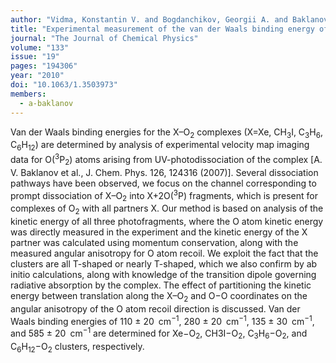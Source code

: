 ```yaml
---
author: "Vidma, Konstantin V. and Bogdanchikov, Georgii A. and Baklanov, Alexey V. and Chestakov, Dmitri A. and Parker, David H."
title: "Experimental measurement of the van der Waals binding energy of X–O<sub>2</sub> clusters (X = Xe, CH<sub>3</sub>I, C<sub>3</sub>H<sub>6</sub>, C<sub>6</sub>H<sub>12</sub>)"
journal: "The Journal of Chemical Physics"
volume: "133"
issue: "19"
pages: "194306"
year: "2010"
doi: "10.1063/1.3503973"
members: 
  - a-baklanov
---
```

Van der Waals binding energies for the X–O<sub>2</sub> 
complexes (X=Xe, CH<sub>3</sub>I, C<sub>3</sub>H<sub>6</sub>, C<sub>6</sub>H<sub>12</sub>) are determined 
by analysis of experimental velocity map imaging data for O(<sup>3</sup>P<sub>2</sub>) atoms arising from UV-photodissociation 
of the complex [A. V. Baklanov et al., J. Chem. Phys. 126, 124316 (2007)]. Several dissociation pathways have 
been observed, we focus on the channel corresponding to prompt dissociation of X–O<sub>2</sub> into X+2O(<sup>3</sup>P) fragments, 
which is present for complexes of O<sub>2</sub> with all partners X. Our method is based on analysis of the kinetic 
energy of all three photofragments, where the O atom kinetic energy was directly measured in the experiment 
and the kinetic energy of the X partner was calculated using momentum conservation, along with 
the measured angular anisotropy for O atom recoil. We exploit the fact that the clusters are all T-shaped or 
nearly T-shaped, which we also confirm by ab initio calculations, along with knowledge of the transition dipole 
governing radiative absorption by the complex. The effect of partitioning the kinetic energy between translation 
along the X–O<sub>2</sub> and O$-$O coordinates on the angular anisotropy of the O atom recoil direction is discussed. 
Van der Waals binding energies of 110 ± 20 cm<sup>−1</sup>, 280 ± 20 cm<sup>−1</sup>, 135 ± 30 cm<sup>−1</sup>, and 585 ± 20 cm<sup>−1</sup> 
are determined for Xe$-$O<sub>2</sub>, CH3I$-$O<sub>2</sub>, C<sub>3</sub>H<sub>6</sub>$-$O<sub>2</sub>, 
and C<sub>6</sub>H<sub>12</sub>$-$O<sub>2</sub> clusters, respectively.
